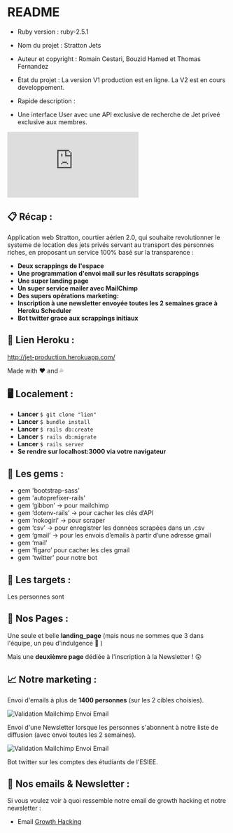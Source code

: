# README

* Ruby version : ruby-2.5.1

* Nom du projet : Stratton Jets

* Auteur et copyright : Romain Cestari, Bouzid Hamed et Thomas Fernandez

* État du projet : La version V1 production est en ligne. La V2 est en cours developpement.

* Rapide description : 

* Une interface User avec une API exclusive de recherche de Jet priveé exclusive aux membres.




![bandeau esprit d'équipe](http://zupimages.net/viewer.php?id=18/37/id4e.png)

## 📋 Récap :

Application web Stratton, courtier aérien 2.0, qui souhaite revolutionner le systeme de location des jets privés servant au transport des personnes riches, en proposant un service 100% basé sur la transparence :

* **Deux scrappings de l'espace**
* **Une programmation d'envoi mail sur les résultats scrappings**
* **Une super landing page**
* **Un super service mailer avec MailChimp**
* **Des supers opérations marketing:**
* **Inscription à une newsletter envoyée toutes les 2 semaines grace à Heroku Scheduler**
* **Bot twitter grace aux scrappings initiaux**

## 🚀 Lien Heroku :

http://jet-production.herokuapp.com/

Made with ❤️ and 💦

## 🖥 Localement :

* **Lancer** `$ git clone "lien"`
* **Lancer** `$ bundle install`
* **Lancer** `$ rails db:create`
* **Lancer** `$ rails db:migrate`
* **Lancer** `$ rails server`
* **Se rendre sur localhost:3000 via votre navigateur**

## 💎 Les gems :

* gem 'bootstrap-sass'
* gem 'autoprefixer-rails'
* gem ‘gibbon’ → pour mailchimp
* gem ‘dotenv-rails’ → pour cacher les clés d’API
* gem ‘nokogiri’ → pour scraper
* gem ‘csv’ → pour enregistrer les données scrapées dans un .csv
* gem ‘gmail’ → pour les envois d’emails à partir d’une adresse gmail
* gem ‘mail’
* gem ‘figaro’ pour cacher les cles gmail
* gem 'twitter' pour notre bot

## 🎯 Les targets :

Les personnes sont 

## 📰 Nos Pages :

Une seule et belle **landing_page** (mais nous ne sommes que 3 dans l'équipe, un peu d'indulgence 🤗 )

Mais une **deuxièmre page** dédiée à l'inscription à la Newsletter ! 😲


## 📈 Notre marketing :

Envoi d'emails à plus de **1400 personnes** (sur les 2 cibles choisies).

![Validation Mailchimp Envoi Email](https://zupimages.net/up/18/33/kvpv.png)

Envoi d'une Newsletter lorsque les personnes s'abonnent à notre liste de diffusion (avec envoi toutes les 2 semaines).


![Validation Mailchimp Envoi Email](https://zupimages.net/up/18/33/1as6.png)

Bot twitter sur les comptes des étudiants de l'ESIEE.

## 💌 Nos emails & Newsletter :

Si vous voulez voir à quoi ressemble notre email de growth hacking et notre newsletter :
* Email [Growth Hacking](https://mailchi.mp/2e91ea6097eb/devenez-un-crack-en-hacking-9255)

